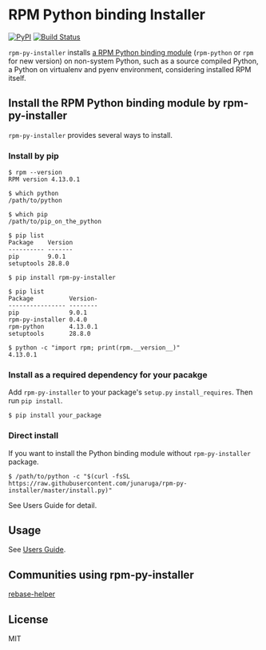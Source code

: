 # RPM Python binding Installer
[![PyPI](https://img.shields.io/pypi/v/rpm-py-installer.svg)](https://pypi.python.org/pypi/rpm-py-installer)
[![Build Status](https://travis-ci.org/junaruga/rpm-py-installer.svg?branch=master)](https://travis-ci.org/junaruga/rpm-py-installer)

`rpm-py-installer` installs [a RPM Python binding module](https://github.com/rpm-software-management/rpm/tree/master/python) (`rpm-python` or `rpm` for new version) on non-system Python, such as a source compiled Python, a Python on virtualenv and pyenv environment, considering installed RPM itself.

## Install the RPM Python binding module by rpm-py-installer

`rpm-py-installer` provides several ways to install.

### Install by pip

```
$ rpm --version
RPM version 4.13.0.1

$ which python
/path/to/python

$ which pip
/path/to/pip_on_the_python

$ pip list
Package    Version
---------- -------
pip        9.0.1
setuptools 28.8.0

$ pip install rpm-py-installer

$ pip list
Package          Version-
---------------- --------
pip              9.0.1
rpm-py-installer 0.4.0
rpm-python       4.13.0.1
setuptools       28.8.0

$ python -c "import rpm; print(rpm.__version__)"
4.13.0.1
```

### Install as a required dependency for your pacakge

Add `rpm-py-installer` to your package's `setup.py` `install_requires`.
Then run `pip install`.

```
$ pip install your_package
```

### Direct install

If you want to install the Python binding module without `rpm-py-installer` package.

```
$ /path/to/python -c "$(curl -fsSL https://raw.githubusercontent.com/junaruga/rpm-py-installer/master/install.py)"
```

See Users Guide for detail.

## Usage

See [Users Guide](docs/users_guide.md).

## Communities using rpm-py-installer

[rebase-helper](https://github.com/rebase-helper/rebase-helper)

## License

MIT

